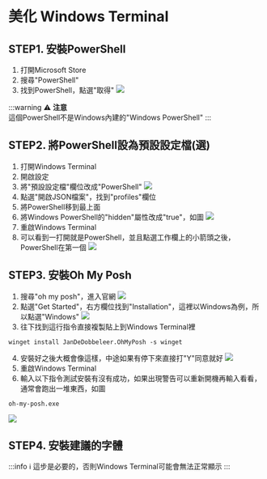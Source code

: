 # 美化 Windows Terminal

## STEP1. 安裝PowerShell

1. 打開Microsoft Store
2. 搜尋"PowerShell"
3. 找到PowerShell，點選"取得"
![](1)

:::warning
:warning: **注意** <br>
這個PowerShell不是Windows內建的"Windows PowerShell"
:::

## STEP2. 將PowerShell設為預設設定檔(選)
1. 打開Windows Terminal
2. 開啟設定
3. 將"預設設定檔"欄位改成"PowerShell"
![](2)
4. 點選"開啟JSON檔案"，找到"profiles"欄位
5. 將PowerShell移到最上面
6. 將Windows PowerShell的"hidden"屬性改成"true"，如圖
![](3)
7. 重啟Windows Terminal
8. 可以看到一打開就是PowerShell，並且點選工作欄上的小箭頭之後，PowerShell在第一個
![](4)

## STEP3. 安裝Oh My Posh

1. 搜尋"oh my posh"，進入官網
![](5)
2. 點選"Get Started"，右方欄位找到"Installation"，這裡以Windows為例，所以點選"Windows"
![](6)
3. 往下找到這行指令直接複製貼上到Windows Terminal裡
```
winget install JanDeDobbeleer.OhMyPosh -s winget
```
4. 安裝好之後大概會像這樣，中途如果有停下來直接打"Y"同意就好
![](7)
5. 重啟Windows Terminal
6. 輸入以下指令測試安裝有沒有成功，如果出現警告可以重新開機再輸入看看，通常會跑出一堆東西，如圖
```
oh-my-posh.exe
```
![](8)

## STEP4. 安裝建議的字體

:::info
:information_source: 這步是必要的，否則Windows Terminal可能會無法正常顯示
:::